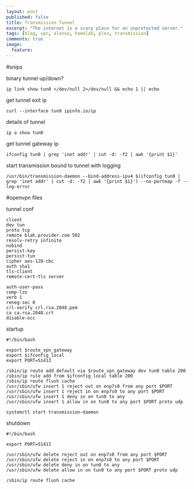 ```yaml
---
layout: post
published: false
title: Transmission Tunnel
excerpt: "The internet is a scary place for an unprotected server."
tags: [blag, vpn, alonso, homelab, plex, transmission]
comments: true
image:
  feature: 
---
```


#snips

binary tunnel up/down?

    ip link show tun0 >/dev/null 2>/dev/null && echo 1 || echo


get tunnel exit ip

	curl --interface tun0 ipinfo.io/ip
 

details of tunnel

    ip a show tun0


get tunnel gateway ip

    ifconfig tun0 | grep 'inet addr' | cut -d: -f2 | awk '{print $1}'


start transmission bound to tunnel with logging

    /usr/bin/transmission-daemon --bind-address-ipv4 $(ifconfig tun0 | grep 'inet addr' | cut -d: -f2 | awk '{print $1}') --no-portmap -f --log-error	


#openvpn files

tunnel conf

	client
	dev tun
	proto tcp
	remote blah.provider.com 502
	resolv-retry infinite
	nobind
	persist-key
	persist-tun
	cipher aes-128-cbc
	auth sha1
	tls-client
	remote-cert-tls server

	auth-user-pass
	comp-lzo
	verb 1
	reneg-sec 0
	crl-verify crl.rsa.2048.pem
	ca ca.rsa.2048.crt
	disable-occ


startup

	#!/bin/bash

	export $route_vpn_gateway
	export $ifconfig_local
	export PORT=51413

	/sbin/ip route add default via $route_vpn_gateway dev tun0 table 200
	/sbin/ip rule add from $ifconfig_local table 200
	/sbin/ip route flush cache
	/usr/sbin/ufw insert 1 reject out on enp7s0 from any port $PORT
	/usr/sbin/ufw insert 1 reject in on enp7s0 to any port $PORT
	/usr/sbin/ufw insert 1 deny in on tun0 to any
	/usr/sbin/ufw insert 1 allow in on tun0 to any port $PORT proto udp

	systemctl start transmission-daemon


shutdown

	#!/bin/bash
	
	export PORT=51413
	
	/usr/sbin/ufw delete reject out on enp7s0 from any port $PORT
	/usr/sbin/ufw delete reject in on enp7s0 to any port $PORT
	/usr/sbin/ufw delete deny in on tun0 to any
	/usr/sbin/ufw delete allow in on tun0 to any port $PORT proto udp

	/sbin/ip route flush cache